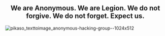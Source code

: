 <h2 align="center">We are Anonymous. We are Legion. We do not forgive. We do not forget. Expect us.</h2>

![pikaso_texttoimage_anonymous-hacking-group--1024x512](https://github.com/user-attachments/assets/19c37ccd-8de7-4170-abdc-7faf4991b374)
